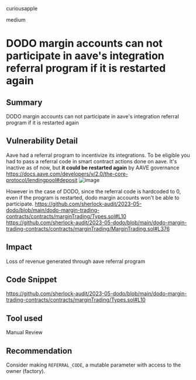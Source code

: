 curiousapple

medium

# DODO margin accounts can not participate in aave's integration referral program if it is restarted again

## Summary
 DODO margin accounts can not participate in aave's integration referral program if it is restarted again

## Vulnerability Detail
Aave had a referral program to incentivize its integrations.
To be eligible you had to pass a referral code in smart contract actions done on aave.
It's inactive as of now, but **it could be restarted again** by AAVE governance  
https://docs.aave.com/developers/v/2.0/the-core-protocol/lendingpool#deposit
![image](https://github.com/sherlock-audit/2023-05-dodo-abhishekvispute/assets/46760063/1aa43b9c-c4e6-4bce-b6a4-53350fe659a4)

However in the case of DODO, since the referral code is hardcoded to 0, even if the program is restarted, dodo margin accounts won't be able to participate.
https://github.com/sherlock-audit/2023-05-dodo/blob/main/dodo-margin-trading-contracts/contracts/marginTrading/Types.sol#L10
https://github.com/sherlock-audit/2023-05-dodo/blob/main/dodo-margin-trading-contracts/contracts/marginTrading/MarginTrading.sol#L376

## Impact
Loss of revenue generated through aave referral program

## Code Snippet
https://github.com/sherlock-audit/2023-05-dodo/blob/main/dodo-margin-trading-contracts/contracts/marginTrading/Types.sol#L10

## Tool used
Manual Review

## Recommendation
Consider making `REFERRAL_CODE`, a mutable parameter with access to the owner (factory).